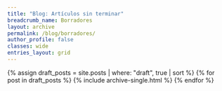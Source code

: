 ```yaml
---
title: "Blog: Artículos sin terminar"
breadcrumb_name: Borradores
layout: archive
permalink: /blog/borradores/
author_profile: false
classes: wide
entries_layout: grid
---
```


{% assign draft_posts = site.posts | where: "draft", true | sort %}
{% for post in draft_posts %}
    {% include archive-single.html %}
{% endfor %}
